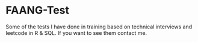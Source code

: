 # FAANG-Test
Some of the tests I have done in training based on technical interviews and leetcode in R & SQL.
If you want to see them contact me.
